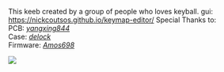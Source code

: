 This keeb created by a group of people who loves keyball.
gui: https://nickcoutsos.github.io/keymap-editor/
Special Thanks to: <br>
PCB: *[yangxing844](https://github.com/yangxing844)* <br>
Case: *[delock](https://github.com/delock)* <br>
Firmware: *[Amos698](https://github.com/Amos698)* <br>

<img src="keymap-drawer/keyball39.svg" >
